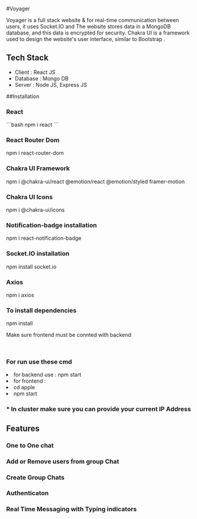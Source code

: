 #Voyager

<p>Voyager is a full stack website & for  real-time communication between users, it uses Socket.IO and The website stores data in a MongoDB database, and this data is encrypted for security. Chakra UI is a framework used to design the website's user interface, similar to  Bootstrap . </p>
<h2>Tech Stack</h2>
<ul>
<li>Client : React JS</li>
<li>Database : Mongo DB</li>
<li>Server : Node JS, Express JS</li>
</ul>
##Installation
<h3>React</h3>
```bash
  npm i react
```
<div>
<h3>React Router Dom</h3>
<p>npm i react-router-dom</p>
</div>
<div>
<h3>Chakra UI Framework</h3>
<p>npm i @chakra-ui/react @emotion/react @emotion/styled framer-motion</p>
</div>
<div>
<h3>Chakra UI Icons</h3>
<p>npm i @chakra-ui/icons</p>
</div>
<div>
<h3>Notification-badge installation</h3>
<p>npm i react-notification-badge</p>
</div>
<div>
<h3>Socket.IO installation</h3>
<p>npm install socket.io</p>
</div>
<div>
<h3>Axios</h3>
<p>npm i axios</p>
</div>
<div>
<h3>To install dependencies</h3>
<p> npm install</p>
</div>
<p>Make sure frontend must be connted with backend</p>
<br>
<h3>For run use these cmd</h3>
<li>for backend use : npm start</li>
<li>for frontend : </li>
   <li>cd apple</li>
   <li>npm start</li>

 <h3>* In cluster make sure you can provide your current IP Address <h3>
 <h2>Features</h2>
 <h3>One to One chat</h3>
 <h3>Add or Remove users from group Chat</h3>
 <h3>Create Group Chats</h3>
 <h3>Authenticaton</h3>
 <h3>Real Time Messaging with Typing indicators</h3>
 









